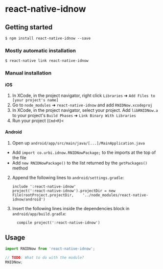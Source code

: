 # react-native-idnow

## Getting started

`$ npm install react-native-idnow --save`

### Mostly automatic installation

`$ react-native link react-native-idnow`

### Manual installation


#### iOS

1. In XCode, in the project navigator, right click `Libraries` ➜ `Add Files to [your project's name]`
2. Go to `node_modules` ➜ `react-native-idnow` and add `RNIDNow.xcodeproj`
3. In XCode, in the project navigator, select your project. Add `libRNIDNow.a` to your project's `Build Phases` ➜ `Link Binary With Libraries`
4. Run your project (`Cmd+R`)<

#### Android

1. Open up `android/app/src/main/java/[...]/MainApplication.java`
  - Add `import co.urbi.idnow.RNIDNowPackage;` to the imports at the top of the file
  - Add `new RNIDNowPackage()` to the list returned by the `getPackages()` method
2. Append the following lines to `android/settings.gradle`:
  	```
  	include ':react-native-idnow'
  	project(':react-native-idnow').projectDir = new File(rootProject.projectDir, 	'../node_modules/react-native-idnow/android')
  	```
3. Insert the following lines inside the dependencies block in `android/app/build.gradle`:
  	```
      compile project(':react-native-idnow')
  	```


## Usage
```javascript
import RNIDNow from 'react-native-idnow';

// TODO: What to do with the module?
RNIDNow;
```
